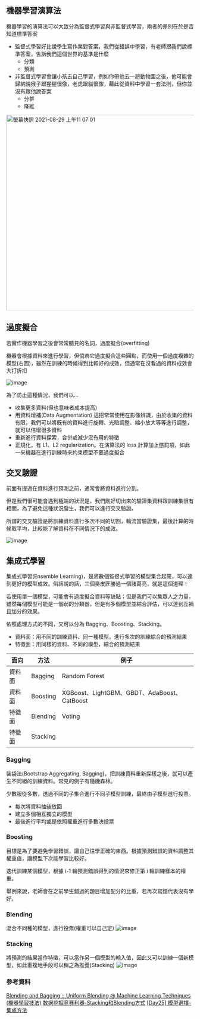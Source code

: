 ## 機器學習演算法

機器學習的演算法可以大致分為監督式學習與非監督式學習，兩者的差別在於是否知道標準答案

- 監督式學習好比說學生寫作業對答案，我們從錯誤中學習，有老師跟我們說標準答案，告訴我們這個世界的基準是什麼
  - 分類
  - 預測
- 非監督式學習會讓小孩去自己學習，例如你帶他去一趟動物園之後，他可能會歸納說猴子跟猩猩很像，老虎跟貓很像，藉此從資料中學習一套法則，但你並沒有跟他說答案
  - 分群
  - 降維
<img width="524" alt="螢幕快照 2021-08-29 上午11 07 01" src="https://user-images.githubusercontent.com/40282726/131237087-733c4146-2d5d-435d-93fa-e77412d427f2.png">

## 過度擬合
若實作機器學習之後會常常聽見的名詞，過度擬合(overfitting)

機器會根據資料來進行學習，但倘若它過度擬合這些圓點，而使用一個過度複雜的模型(右圖)，雖然在訓練的時候得到比較好的成效，但通常在沒看過的資料成效會大打折扣

![image](https://user-images.githubusercontent.com/40282726/131237697-dc98f81d-ada3-4d4c-b953-a33a1fc33c46.png)

為了防止這種情況，我們可以...
- 收集更多資料(但也意味者成本提高)
- 用資料增補(Data Augmentation)
  這招常常使用在影像辨識，由於收集的資料有限，我們可以將既有的資料進行旋轉、光暗調整、縮小放大等等進行調整，就可以倍增很多資料
- 重新進行資料探索，合併或減少沒有用的特徵
- 正規化，有 L1、L2 regularization。在演算法的 loss 計算加上懲罰項，如此一來機器在進行訓練時來約束模型不要過度擬合

## 交叉驗證
前面有提過在資料進行預測之前，通常會將資料進行分割。

但是我們很可能會遇到極端的狀況是，我們剛好切出來的驗證集資料跟訓練集很有相關，為了避免這種狀況發生，我們可以進行交叉驗證。

所謂的交叉驗證是將訓練資料進行多次不同的切割，輪流當驗證集，最後計算的時候取平均，比較能了解資料在不同情況下的成效。

![image](https://user-images.githubusercontent.com/40282726/131237686-e4552637-a4dd-4567-bafc-8a26b6211f08.png)

## 集成式學習
集成式學習(Ensemble Learning)，是將數個監督式學習的模型集合起來，可以達到更好的模型成效。俗話說的話，三個臭皮匠勝過一個諸葛亮，就是這個道理！

若使用單一個模型，可能會有過度擬合資料等缺點；但是我們可以集眾人之力量，雖然每個模型可能是一個弱的分類器，但是有多個模型並綜合評估，可以達到互補且加分的效果。

依照處理方式的不同，又可以分為 Bagging、Boosting、Stacking。

- 資料面：用不同的訓練資料、同一種模型，進行多次的訓練綜合的預測結果
- 特徵面：用同樣的資料、不同的模型，綜合的預測結果

| 面向  | 方法 | 例子 |
| -------- | -------- | -------- |
| 資料面  | Bagging     | Random Forest     |
| 資料面  | Boosting     | XGBoost、LightGBM、GBDT、AdaBoost、CatBoost    |
| 特徵面  | Blending     |   Voting  |
| 特徵面  | Stacking     |     |

### Bagging
裝袋法(Bootstrap Aggregating, Bagging)，把訓練資料重新採樣之後，就可以產生不同組的訓練資料。常見的例子有隨機森林。

少數服從多數，透過不同的子集合進行不同子模型訓練，最終由子模型進行投票。

- 每次將資料抽後放回
- 建立多個相互獨立的模型
- 最後進行平均或是依照權重進行多數決投票

### Boosting
目標是為了要避免學習錯誤，讓自己往學正確的東西。根據預測錯誤的資料調整其權重值，讓模型下次能學習比較好。

迭代訓練某個模型，根據 i-1 輪預測錯誤得到的情況來修正第 i 輪訓練樣本的權重。

舉例來說，老師會在之前學生錯過的題目增加配分的比重，若再次寫錯代表沒有學好。

### Blending
混合不同種的模型，進行投票(權重可以自己定)
![image](https://user-images.githubusercontent.com/40282726/132982951-d7a0a599-cf1a-4e77-bf23-c102b2fcdd8b.png)

### Stacking

將預測的結果當作特徵，可以當作另一個模型的輸入值，因此又可以訓練一個新模型，如此重複地手段可以稱之為推疊(Stacking)
![image](https://user-images.githubusercontent.com/40282726/132977708-4fde26f0-f902-4a81-bc37-16bbf0245404.png)

### 參考資料
[Blending and Bagging :: Uniform Blending @ Machine Learning Techniques (機器學習技法)](https://www.youtube.com/watch?v=DAFkKJYTMW4&list=PLXVfgk9fNX2IQOYPmqjqWsNUFl2kpk1U2&index=27&ab_channel=Hsuan-TienLin)
[数据挖掘竞赛利器-Stacking和Blending方式](https://blog.csdn.net/maqunfi/article/details/82220115?utm_medium=distribute.pc_relevant.none-task-blog-2%7Edefault%7ECTRLIST%7Edefault-1.no_search_link&depth_1-utm_source=distribute.pc_relevant.none-task-blog-2%7Edefault%7ECTRLIST%7Edefault-1.no_search_link)
[[Day25] 模型選擇-集成方法](https://ithelp.ithome.com.tw/articles/10228200?sc=hot)
